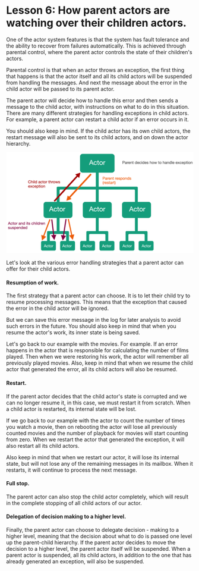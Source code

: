 # Lesson 6: How parent actors are watching over their children actors.

One of the actor system features is that the system has fault tolerance and the ability to recover from failures automatically. This is achieved through parental control, where the parent actor controls the state of their children's actors.

Parental control is that when an actor throws an exception, the first thing that happens is that the actor itself and all its child actors will be suspended from handling the messages. And next the message about the error in the child actor will be passed to its parent actor.

The parent actor will decide how to handle this error and then sends a message to the child actor, with instructions on what to do in this situation. There are many different strategies for handling exceptions in child actors. For example, a parent actor can restart a child actor if an error occurs in it.

You should also keep in mind. If the child actor has its own child actors, the restart message will also be sent to its child actors, and on down the actor hierarchy. 

![](images/4_6_1.png)

Let's look at the various error handling strategies that a parent actor can offer for their child actors.

#### Resumption of work.

The first strategy that a parent actor can choose. It is to let their child try to resume processing messages. This means that the exception that caused the error in the child actor will be ignored. 

But we can save this error message in the log for later analysis to avoid such errors in the future. You should also keep in mind that when you resume the actor's work, its inner state is being saved. 

Let's go back to our example with the movies. For example. If an error happens in the actor that is responsible for calculating the number of films played. Then when we were restoring his work, the actor will remember all previously played movies. Also, keep in mind that when we resume the child actor that generated the error, all its child actors will also be resumed.  

#### Restart.

If the parent actor decides that the child actor's state is corrupted and we can no longer resume it, in this case, we must restart it from scratch. When a child actor is restarted, its internal state will be lost.

If we go back to our example with the actor to count the number of times you watch a movie, then on rebooting the actor will lose all previously counted movies and the number of playback for movies will start counting from zero. When we restart the actor that generated the exception, it will also restart all its child actors.

Also keep in mind that when we restart our actor, it will lose its internal state, but will not lose any of the remaining messages in its mailbox. When it restarts, it will continue to process the next message. 

#### Full stop.

The parent actor can also stop the child actor completely, which will result in the complete stopping of all child actors of our actor.

#### Delegation of decision making to a higher level.

Finally, the parent actor can choose to delegate decision - making to a higher level, meaning that the decision about what to do is passed one level up the parent-child hierarchy. If the parent actor decides to move the decision to a higher level, the parent actor itself will be suspended. When a parent actor is suspended, all its child actors, in addition to the one that has already generated an exception, will also be suspended.

